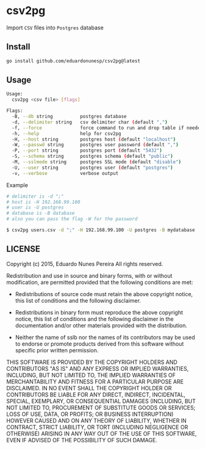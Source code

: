 # csv2pg

Import `CSV` files into `Postgres` database

## Install

```bash
go install github.com/eduardonunesp/csv2pg@latest
```

## Usage

```bash
Usage:
  csv2pg <csv file> [flags]

Flags:
  -B, --db string          postgres database
  -d, --delimiter string   csv delimiter char (default ",")
  -f, --force              force command to run and drop table if needed
  -h, --help               help for csv2pg
  -H, --host string        postgres host (default "localhost")
  -W, --passwd string      postgres user password (default ",")
  -P, --port string        postgres port (default "5432")
  -S, --schema string      postgres schema (default "public")
  -M, --sslmode string     postgres SSL mode (default "disable")
  -U, --user string        postgres user (default "postgres")
  -v, --verbose            verbose output
```

Example

```bash
# delimiter is -d ";"
# host is -H 192.168.99.100
# user is -U postgres 
# database is -B database
# also you can pass the flag -W for the password

$ csv2pg users.csv -d ";" -H 192.168.99.100 -U postgres -B mydatabase
```

## LICENSE
Copyright (c) 2015, Eduardo Nunes Pereira
All rights reserved.

Redistribution and use in source and binary forms, with or without
modification, are permitted provided that the following conditions are met:

* Redistributions of source code must retain the above copyright notice, this
  list of conditions and the following disclaimer.

* Redistributions in binary form must reproduce the above copyright notice,
  this list of conditions and the following disclaimer in the documentation
  and/or other materials provided with the distribution.

* Neither the name of sslb nor the names of its
  contributors may be used to endorse or promote products derived from
  this software without specific prior written permission.

THIS SOFTWARE IS PROVIDED BY THE COPYRIGHT HOLDERS AND CONTRIBUTORS "AS IS"
AND ANY EXPRESS OR IMPLIED WARRANTIES, INCLUDING, BUT NOT LIMITED TO, THE
IMPLIED WARRANTIES OF MERCHANTABILITY AND FITNESS FOR A PARTICULAR PURPOSE ARE
DISCLAIMED. IN NO EVENT SHALL THE COPYRIGHT HOLDER OR CONTRIBUTORS BE LIABLE
FOR ANY DIRECT, INDIRECT, INCIDENTAL, SPECIAL, EXEMPLARY, OR CONSEQUENTIAL
DAMAGES (INCLUDING, BUT NOT LIMITED TO, PROCUREMENT OF SUBSTITUTE GOODS OR
SERVICES; LOSS OF USE, DATA, OR PROFITS; OR BUSINESS INTERRUPTION) HOWEVER
CAUSED AND ON ANY THEORY OF LIABILITY, WHETHER IN CONTRACT, STRICT LIABILITY,
OR TORT (INCLUDING NEGLIGENCE OR OTHERWISE) ARISING IN ANY WAY OUT OF THE USE
OF THIS SOFTWARE, EVEN IF ADVISED OF THE POSSIBILITY OF SUCH DAMAGE.
